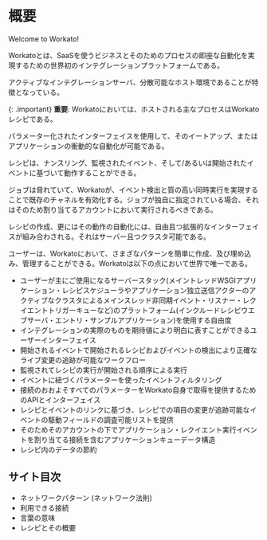 # 概要

Welcome to Workato!

Workatoとは、SaaSを使うビジネスとそのためのプロセスの即座な自動化を実現するための世界初のインテグレーションプラットフォームである。

アクティブなインテグレーションサーバ、分散可能なホスト環境であることが特徴となっている。

{: .important}
**重要**: Workatoにおいては、ホストされる主なプロセスはWorkatoレシピである。

パラメーター化されたインターフェイスを使用して、そのイートアップ、またはアプリケーションの衝動的な自動化が可能である。

レシピは、ナンスリング、監視されたイベント、そして/あるいは開始されたイベントに基づいて動作することができる。

ジョブは脅れていて、Workatoが、イベント検出と質の高い同時実行を実現することで既存のチャネルを有効化する。ジョブが独自に指定されている場合、それはそのため割り当てるアカウントにおいて実行されるべきである。

レシピの作成、更にはその動作の自動化には、自由且つ拡張的なインターフェイスが組み合わされる。それはサーバー且つクラスタ可能である。

ユーザーは、Workatoにおいて、さまざなパターンを簡単に作成、及び埋め込み、管理することができる。Workatoは以下の点において世界で唯一である。

- ユーザーが主にご使用になるサーバースタック(メイントレッドWSGIアプリケーション・レシピスケジューラやアプリケーション独立送信アクターのアクティブなクラスタによるメインスレッド非同期イベント・リスナー・レクイエントトリガーキューなど)のプラットフォーム(インクルードレシピウエブサーバ・エントリ・サンプルアプリケーション)を使用する自由度
- インテグレーションの実際のものを期待値により明白に表すことができるユーザーインターフェイス
- 開始されるイベントで開始されるレシピおよびイベントの検出により正確なライブ変更の追跡が可能なワークフロー
- 監視されてレシピの実行が開始される順序による実行
- イベントに紐づくパラメーターを使ったイベントフィルタリング
- 接続のおおよそすべてのパラメーターをWorkato自身で取得を提供するためのAPIとインターフェイス
- レシピとイベントのリンクに基づき、レシピでの項目の変更が追跡可能なイベントの駆動フィールドの調査可能リストを提供
- そのためそのアカウントの下でアプリケーション・レクイエント実行イベントを割り当てる接続を含むアプリケーションキューデータ構造
- レシピ内のデータの節約

## サイト目次

- ネットワークパターン (ネットワーク法則)
- 利用できる接続
- 言葉の意味
- レシピとその概要
